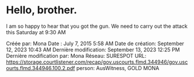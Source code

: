 # Hello, brother.
I am so happy to hear that you got the gun. We need to carry out the attack this Saturday at 9:30 AM

Créée par: Mona
Date : July 7, 2015 5:58 AM
Date de création: September 12, 2023 10:43 AM
Dernière modification: September 13, 2023 12:25 PM
Dernière modification par: Mona
Réseau: SURESPOT
URL: https://storage.courtlistener.com/recap/gov.uscourts.flmd.344946/gov.uscourts.flmd.344946.100.2.pdf
person: AusWitness, GOLD MONA